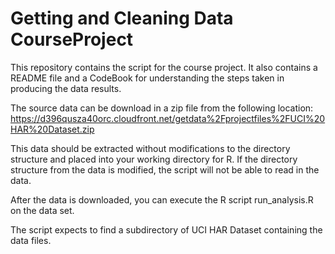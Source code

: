 Getting and Cleaning Data
CourseProject
===================================

This repository contains the script for the course project.  It also contains a README file and a CodeBook for understanding the steps taken in producing the data results.

The source data can be download in a zip file from the following location:
https://d396qusza40orc.cloudfront.net/getdata%2Fprojectfiles%2FUCI%20HAR%20Dataset.zip

This data should be extracted without modifications to the directory structure and placed into your working directory for R.  If the directory structure from the data is modified, the script will not be able to read in the data.

After the data is downloaded, you can execute the R script run_analysis.R on the data set.

The script expects to find a subdirectory of UCI HAR Dataset containing the data files.

